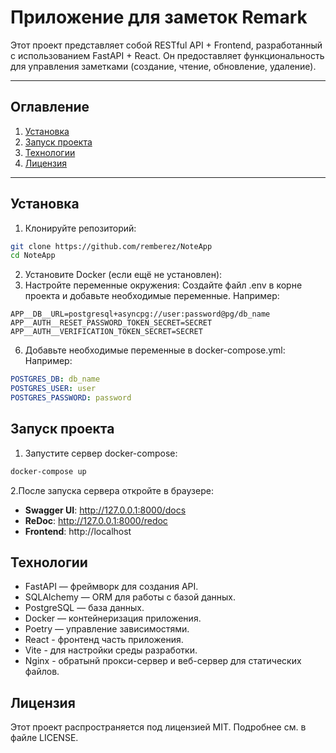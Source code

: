 
# Приложение для заметок Remark

Этот проект представляет собой RESTful API + Frontend, разработанный с использованием FastAPI + React. Он предоставляет функциональность для управления заметками (создание, чтение, обновление, удаление).

---

## **Оглавление**
1. [Установка](#установка)
2. [Запуск проекта](#запуск-проекта)
3. [Технологии](#технологии)
4. [Лицензия](#лицензия)

---

## **Установка**

1. Клонируйте репозиторий:
```bash
git clone https://github.com/remberez/NoteApp
cd NoteApp
```
2. Установите Docker (если ещё не установлен):
3. Настройте переменные окружения:
Создайте файл .env в корне проекта и добавьте необходимые переменные. Например:
```env
APP__DB__URL=postgresql+asyncpg://user:password@pg/db_name
APP__AUTH__RESET_PASSWORD_TOKEN_SECRET=SECRET
APP__AUTH__VERIFICATION_TOKEN_SECRET=SECRET
```
6. Добавьте необходимые переменные в docker-compose.yml: Например:
```yml
POSTGRES_DB: db_name
POSTGRES_USER: user
POSTGRES_PASSWORD: password
```
## **Запуск проекта**
1. Запустите сервер docker-compose:
```bash
docker-compose up
```
2.После запуска сервера откройте в браузере:
- **Swagger UI**: http://127.0.0.1:8000/docs
- **ReDoc**: http://127.0.0.1:8000/redoc
- **Frontend**: http://localhost

## **Технологии**
- FastAPI — фреймворк для создания API.
- SQLAlchemy — ORM для работы с базой данных.
- PostgreSQL — база данных.
- Docker — контейнеризация приложения.
- Poetry — управление зависимостями.
- React - фронтенд часть приложения.
- Vite - для настройки среды разработки.
- Nginx - обратынй прокси-сервер и веб-сервер для статических файлов.

## **Лицензия**
Этот проект распространяется под лицензией MIT. Подробнее см. в файле LICENSE.
